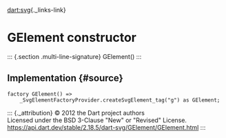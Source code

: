 [dart:svg](../../dart-svg/dart-svg-library){._links-link}

GElement constructor
====================

::: {.section .multi-line-signature}
GElement()
:::

Implementation {#source}
--------------

``` {.language-dart data-language="dart"}
factory GElement() =>
    _SvgElementFactoryProvider.createSvgElement_tag("g") as GElement;
```

::: {._attribution}
© 2012 the Dart project authors\
Licensed under the BSD 3-Clause \"New\" or \"Revised\" License.\
<https://api.dart.dev/stable/2.18.5/dart-svg/GElement/GElement.html>
:::

